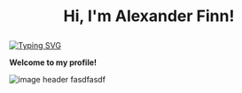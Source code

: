 # <p align="center">Hi, I'm Alexander Finn!</p>

[![Typing SVG](https://readme-typing-svg.herokuapp.com?color=%2336BCF7&lines=Full+stack+and+blockchain+developer)](https://git.io/typing-svg)

**Welcome to my profile!**

<img alt="image header" src="https://noda-portfolio.web.app/git_banner.png"/> 
fasdfasdf
